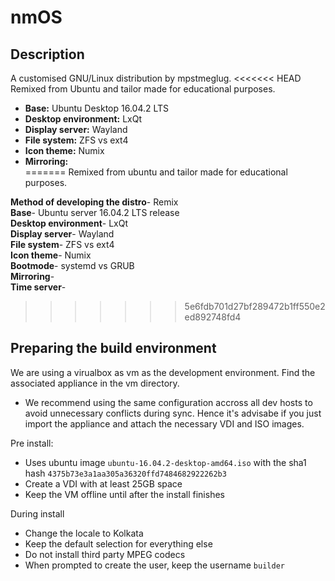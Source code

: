 # nmOS

## Description

A customised GNU/Linux distribution by mpstmeglug.
<<<<<<< HEAD
Remixed from Ubuntu and tailor made for educational purposes.

 - **Base:** Ubuntu Desktop 16.04.2 LTS
 - **Desktop environment:** LxQt
 - **Display server:** Wayland
 - **File system:** ZFS vs ext4
 - **Icon theme:** Numix
 - **Mirroring:**  
=======
Remixed from ubuntu and tailor made for educational purposes.

**Method of developing the distro**- Remix  
**Base**- Ubuntu server 16.04.2 LTS release  
**Desktop environment**- LxQt  
**Display server**- Wayland  
**File system**- ZFS vs ext4  
**Icon theme**- Numix  
**Bootmode**- systemd vs GRUB  
**Mirroring**-  
**Time server**-   
>>>>>>> 5e6fdb701d27bf289472b1ff550e2ed892748fd4

## Preparing the build environment

We are using a virualbox as vm as the development environment.
Find the associated appliance in the vm directory.


 - We recommend using the same configuration accross all dev hosts to avoid unnecessary conflicts during sync.
Hence it's advisabe if you just import the appliance and attach the necessary VDI and ISO images.

Pre install:
 - Uses ubuntu image `ubuntu-16.04.2-desktop-amd64.iso` with the sha1 hash `4375b73e3a1aa305a36320ffd7484682922262b3`
 - Create a VDI with at least 25GB space
 - Keep the VM offline until after the install finishes

During install
 - Change the locale to Kolkata
 - Keep the default selection for everything else
 - Do not install third party MPEG codecs
 - When prompted to create the user, keep the username `builder`

<!-- ## Installation instructions
### Dependencies
### Method-1
### Method-2
### Including additional packages

## Latest release

## Documentation

## About Us
 -->
